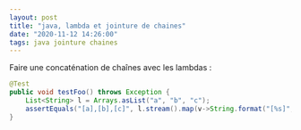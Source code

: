 ```yaml
---
layout: post
title: "java, lambda et jointure de chaines"
date: "2020-11-12 14:26:00"
tags: java jointure chaines
---
```


Faire une concaténation de chaînes avec les lambdas :

```java
@Test
public void testFoo() throws Exception {
    List<String> l = Arrays.asList("a", "b", "c");
    assertEquals("[a],[b],[c]", l.stream().map(v->String.format("[%s]", v)).collect(Collectors.joining(",")));
}
```

